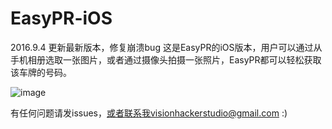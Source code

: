 # EasyPR-iOS

2016.9.4 更新最新版本，修复崩溃bug
这是EasyPR的iOS版本，用户可以通过从手机相册选取一张图片，或者通过摄像头拍摄一张照片，EasyPR都可以轻松获取该车牌的号码。

 ![image](https://github.com/zhoushiwei/EasyPR-iOS/blob/master/image/3638739A412B925A11D84552B4479C92.png)
               
有任何问题请发issues，或者联系我visionhackerstudio@gmail.com :)
